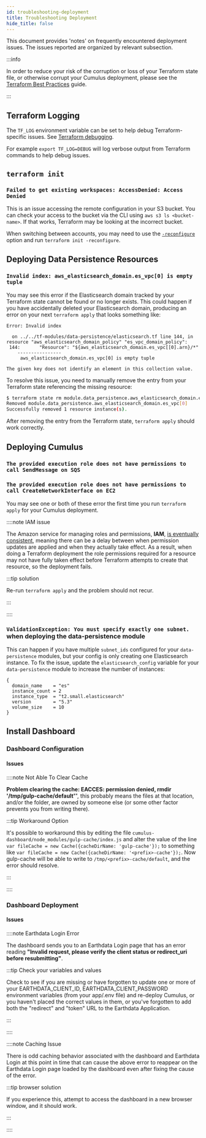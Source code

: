 ```yaml
---
id: troubleshooting-deployment
title: Troubleshooting Deployment
hide_title: false
---
```


This document provides 'notes' on frequently encountered deployment issues. The issues reported are organized by relevant subsection.

:::info

In order to reduce your risk of the corruption or loss of your
Terraform state file, or otherwise corrupt your Cumulus deployment, please see
the [Terraform Best Practices](../deployment/terraform-best-practices.md) guide.

:::

## Terraform Logging

The `TF_LOG` environment variable can be set to help debug Terraform-specific issues. See [Terraform debugging](https://www.terraform.io/docs/internals/debugging.html).

For example `export TF_LOG=DEBUG` will log verbose output from Terraform commands to help debug issues.

## `terraform init`

### `Failed to get existing workspaces: AccessDenied: Access Denied`

This is an issue accessing the remote configuration in your S3 bucket. You can check your access to the bucket via the CLI using `aws s3 ls <bucket-name>`. If that works, Terraform may be looking at the incorrect bucket.

When switching between accounts, you may need to use the [`-reconfigure`](https://www.terraform.io/docs/commands/init.html#backend-initialization) option and run `terraform init -reconfigure`.

## Deploying Data Persistence Resources

### `Invalid index: aws_elasticsearch_domain.es_vpc[0] is empty tuple`

You may see this error if the Elasticsearch domain tracked by your Terraform state cannot be found or no longer exists. This could happen if you have accidentally deleted your Elasticsearch domain, producing an error on your next `terraform apply` that looks something like:

```plain
Error: Invalid index

  on ../../tf-modules/data-persistence/elasticsearch.tf line 144, in resource "aws_elasticsearch_domain_policy" "es_vpc_domain_policy":
 144:       "Resource": "${aws_elasticsearch_domain.es_vpc[[0].arn}/*"
    ----------------
     aws_elasticsearch_domain.es_vpc[0] is empty tuple

The given key does not identify an element in this collection value.
```

To resolve this issue, you need to manually remove the entry from your Terraform state referencing the missing resource:

```bash
$ terraform state rm module.data_persistence.aws_elasticsearch_domain.es_vpc
Removed module.data_persistence.aws_elasticsearch_domain.es_vpc[0]
Successfully removed 1 resource instance(s).
```

After removing the entry from the Terraform state, `terraform apply` should work correctly.

## Deploying Cumulus

### `The provided execution role does not have permissions to call SendMessage on SQS`

### `The provided execution role does not have permissions to call CreateNetworkInterface on EC2`

You may see one or both of these error the first time you run `terraform apply` for your Cumulus deployment.

::::note IAM issue

The Amazon service for managing roles and permissions, **IAM**, [is eventually consistent](https://docs.aws.amazon.com/IAM/latest/UserGuide/troubleshoot_general.html#troubleshoot_general_eventual-consistency), meaning there can be a delay between when permission updates are applied and when they actually take effect. As a result, when doing a Terraform deployment the role permissions required for a resource may not have fully taken effect before Terraform attempts to create that resource, so the deployment fails.

:::tip solution

Re-run `terraform apply` and the problem should not recur.

:::

::::

### `ValidationException: You must specify exactly one subnet.` when deploying the data-persistence module

This can happen if you have multiple `subnet_ids` configured for your
`data-persistence` modules, but your config is only creating one
Elasticsearch instance. To fix the issue, update the `elasticsearch_config`
variable for your `data-persistence` module to increase the number of instances:

```hcl
{
  domain_name    = "es"
  instance_count = 2
  instance_type  = "t2.small.elasticsearch"
  version        = "5.3"
  volume_size    = 10
}
```

## Install Dashboard

### Dashboard Configuration

#### Issues

::::note Not Able To Clear Cache

**Problem clearing the cache: EACCES: permission denied, rmdir '/tmp/gulp-cache/default'**", this probably means the files at that location, and/or the folder, are owned by someone else (or some other factor prevents you from writing there).

:::tip Workaround Option

It's possible to workaround this by editing the file `cumulus-dashboard/node_modules/gulp-cache/index.js` and alter the value of the line `var fileCache = new Cache({cacheDirName: 'gulp-cache'});` to something like `var fileCache = new Cache({cacheDirName: '<prefix>-cache'});`. Now gulp-cache will be able to write to `/tmp/<prefix>-cache/default`, and the error should resolve.

:::

::::

### Dashboard Deployment

#### Issues

::::note Earthdata Login Error

The dashboard sends you to an Earthdata Login page that has an error reading **"Invalid request, please verify the client status or redirect_uri before resubmitting"**.

:::tip Check your variables and values

Check to see if you are missing or have forgotten to update one or more of your EARTHDATA_CLIENT_ID, EARTHDATA_CLIENT_PASSWORD environment variables (from your app/.env file) and re-deploy Cumulus, or you haven't placed the correct values in them, or you've forgotten to add both the "redirect" and "token" URL to the Earthdata Application.

:::

::::

::::note Caching Issue

There is odd caching behavior associated with the dashboard and Earthdata Login at this point in time that can cause the above error to reappear on the Earthdata Login page loaded by the dashboard even after fixing the cause of the error.

:::tip browser solution

If you experience this, attempt to access the dashboard in a new browser window, and it should work.

:::

::::
